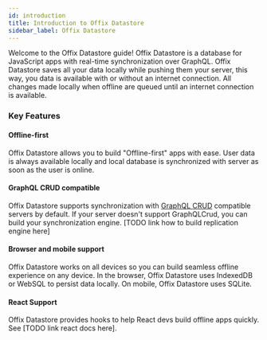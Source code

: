 ```yaml
---
id: introduction
title: Introduction to Offix Datastore
sidebar_label: Offix Datastore
---
```


Welcome to the Offix Datastore guide! Offix Datastore is a database for
JavaScript apps with real-time synchronization over GraphQL.
Offix Datastore saves all your data locally while pushing them your server,
this way, you data is available with or without an internet connection.
All changes made locally when offline are queued until an internet connection is available.

### Key Features

#### Offline-first

Offix Datastore allows you to build "Offline-first" apps with ease.
User data is always available locally and local database is
synchronized with server as soon as the user is online.

#### GraphQL CRUD compatible

Offix Datastore supports synchronization with [GraphQL CRUD](https://graphqlcrud.org/) compatible servers by default.
If your server doesn't support GraphQLCrud, you can build your synchronization engine.
[TODO link how to build replication engine here]

#### Browser and mobile support

Offix Datastore works on all devices so you can build seamless offline experience on any device.
In the browser, Offix Datastore uses IndexedDB or WebSQL to persist data locally.
On mobile, Offix Datastore uses SQLite.

#### React Support

Offix Datastore provides hooks to help React devs build offline apps quickly. See [TODO link react docs here].
